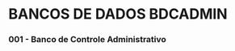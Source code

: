 <html>
<body>
  <h1>BANCOS DE DADOS BDCADMIN</h1>
  <h3>001 - Banco de Controle Administrativo</h3>
  
</body>
</html>
